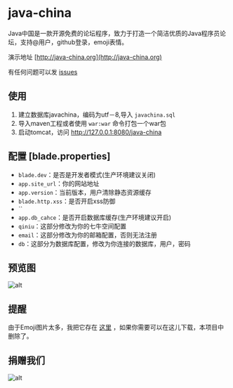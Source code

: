 # java-china

Java中国是一款开源免费的论坛程序，致力于打造一个简洁优质的Java程序员论坛，支持@用户，github登录，emoji表情。

演示地址 [http://java-china.org](http://java-china.org)

有任何问题可以发 [issues](https://github.com/junicorn/java-china/issues/new)

## 使用

1. 建立数据库javachina，编码为utf－8,导入 `javachina.sql`
2. 导入maven工程或者使用 `war:war` 命令打包一个war包
3. 启动tomcat，访问 http://127.0.0.1:8080/java-china

## 配置 [blade.properties]

- `blade.dev`：是否是开发者模式(生产环境建议关闭)
- `app.site_url`：你的网站地址
- `app.version`：当前版本，用户清除静态资源缓存
- `blade.http.xss`：是否开启xss防御
- ``
- `app.db_cahce`：是否开启数据库缓存(生产环境建议开启)
- `qiniu`：这部分修改为你的七牛空间配置
- `email`：这部分修改为你的邮箱配置，否则无法注册
- `db`：这部分为数据库配置，修改为你连接的数据库，用户，密码

## 预览图 

![alt](http://7xsk2r.com2.z0.glb.clouddn.com/QQ20160417-0.png)

## 提醒

由于Emoji图片太多，我把它存在 [这里](https://github.com/biezhi/emojis) ，如果你需要可以在这儿下载，本项目中删除了。

## 捐赠我们

![alt](http://7xsk2r.com2.z0.glb.clouddn.com/alipay.png)


